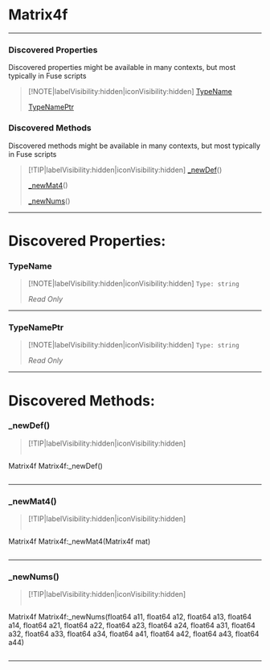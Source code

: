 # Matrix4f
___
### Discovered Properties  
Discovered properties might be available in many contexts, but most typically in Fuse scripts  
> [!NOTE|labelVisibility:hidden|iconVisibility:hidden]
> [TypeName](#TypeName)
>
> [TypeNamePtr](#TypeNamePtr)
>
### Discovered Methods  
Discovered methods might be available in many contexts, but most typically in Fuse scripts  
> [!TIP|labelVisibility:hidden|iconVisibility:hidden]
> [_newDef](#_newDef)()
>
> [_newMat4](#_newMat4)()
>
> [_newNums](#_newNums)()
>
___

# Discovered Properties: <!-- {docsify-ignore} -->

### TypeName
> [!NOTE|labelVisibility:hidden|iconVisibility:hidden]
> `Type: string`
>
> *<span class="read_only">Read Only</span>*
>
___

### TypeNamePtr
> [!NOTE|labelVisibility:hidden|iconVisibility:hidden]
> `Type: string`
>
> *<span class="read_only">Read Only</span>*
>
___


# Discovered Methods: <!-- {docsify-ignore} -->

### _newDef()
> [!TIP|labelVisibility:hidden|iconVisibility:hidden]
> ```php
Matrix4f Matrix4f:_newDef()
> ```
>
___

### _newMat4()
> [!TIP|labelVisibility:hidden|iconVisibility:hidden]
> ```php
Matrix4f Matrix4f:_newMat4(Matrix4f mat)
> ```
>
___

### _newNums()
> [!TIP|labelVisibility:hidden|iconVisibility:hidden]
> ```php
Matrix4f Matrix4f:_newNums(float64 a11, float64 a12, float64 a13, float64 a14, float64 a21, float64 a22, float64 a23, float64 a24, float64 a31, float64 a32, float64 a33, float64 a34, float64 a41, float64 a42, float64 a43, float64 a44)
> ```
>
___

